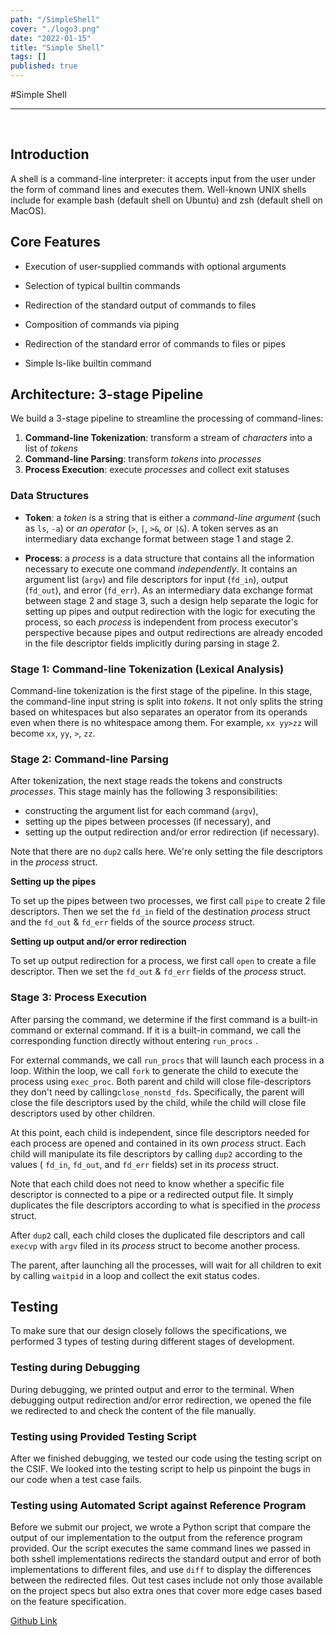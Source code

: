 ```yaml
---
path: "/SimpleShell"
cover: "./logo3.png"
date: "2022-01-15"
title: "Simple Shell"
tags: []
published: true
---
```



#Simple Shell
<hr>

<br>

## Introduction

A shell is a command-line interpreter: it accepts input from the user under the form of command lines and executes them. Well-known UNIX shells include for example bash (default shell on Ubuntu) and zsh (default shell on MacOS).

## Core Features

- Execution of user-supplied commands with optional arguments

- Selection of typical builtin commands

- Redirection of the standard output of commands to files

- Composition of commands via piping

- Redirection of the standard error of commands to files or pipes

- Simple ls-like builtin command

## Architecture: 3-stage Pipeline

We build a 3-stage pipeline to streamline the processing of command-lines:

1. **Command-line Tokenization**: transform a stream of _characters_ into a list
   of _tokens_
2. **Command-line Parsing**: transform _tokens_ into _processes_
3. **Process Execution**: execute _processes_ and collect exit statuses

### Data Structures

- **Token**: a _token_ is a string that is either a _command-line argument_
  (such as `ls`, `-a`) or _an operator_ (`>`, `|`, `>&`, or `|&`). A token
  serves as an intermediary data exchange format between stage 1 and stage 2.

- **Process**: a _process_ is a data structure that contains all the information
  necessary to execute one command _independently_. It contains an argument list
  (`argv`) and file descriptors for input (`fd_in`), output (`fd_out`), and
  error (`fd_err`). As an intermediary data exchange format between stage 2 and
  stage 3, such a design help separate the logic for setting up pipes and output
  redirection with the logic for executing the process, so each _process_ is
  independent from process executor's perspective because pipes and output
  redirections are already encoded in the file descriptor fields implicitly
  during parsing in stage 2.

### Stage 1: Command-line Tokenization (Lexical Analysis)

Command-line tokenization is the first stage of the pipeline. In this stage, the
command-line input string is split into _tokens_. It not only splits the string
based on whitespaces but also separates an operator from its operands even when
there is no whitespace among them. For example, `xx yy>zz` will become `xx`,
`yy`, `>`, `zz`.

### Stage 2: Command-line Parsing

After tokenization, the next stage reads the tokens and constructs _processes_.
This stage mainly has the following 3 responsibilities:

- constructing the argument list for each command (`argv`),
- setting up the pipes between processes (if necessary), and
- setting up the output redirection and/or error redirection (if necessary).

Note that there are no `dup2` calls here. We're only setting the file
descriptors in the _process_ struct.

**Setting up the pipes**

To set up the pipes between two processes, we first call `pipe` to create 2 file
descriptors. Then we set the `fd_in` field of the destination _process_ struct
and the `fd_out` & `fd_err` fields of the source _process_ struct.

**Setting up output and/or error redirection**

To set up output redirection for a process, we first call `open` to create a
file descriptor. Then we set the `fd_out` & `fd_err` fields of the _process_
struct.

### Stage 3: Process Execution

After parsing the command, we determine if the first command is a built-in
command or external command. If it is a built-in command, we call the
corresponding function directly without entering `run_procs` .

For external commands, we call `run_procs` that will launch each process in a
loop. Within the loop, we call `fork` to generate the child to execute the
process using `exec_proc`. Both parent and child will close file-descriptors
they don't need by calling`close_nonstd_fds`. Specifically, the parent will
close the file descriptors used by the child, while the child will close file
descriptors used by other children.

At this point, each child is independent, since file descriptors needed for each
process are opened and contained in its own _process_ struct. Each child will
manipulate its file descriptors by calling `dup2` according to the values (
`fd_in`, `fd_out`, and `fd_err` fields) set in its _process_ struct.

Note that each child does not need to know whether a specific file descriptor is
connected to a pipe or a redirected output file. It simply duplicates the file
descriptors according to what is specified in the _process_ struct.

After `dup2` call, each child closes the duplicated file descriptors and call
`execvp` with `argv` filed in its _process_ struct to become another process.

The parent, after launching all the processes, will wait for all children to
exit by calling `waitpid` in a loop and collect the exit status codes.

## Testing

To make sure that our design closely follows the specifications, we performed 3
types of testing during different stages of development.

### Testing during Debugging

During debugging, we printed output and error to the terminal. When debugging
output redirection and/or error redirection, we opened the file we redirected to
and check the content of the file manually.

### Testing using Provided Testing Script

After we finished debugging, we tested our code using the testing script on the
CSIF. We looked into the testing script to help us pinpoint the bugs in our code
when a test case fails.

### Testing using Automated Script against Reference Program

Before we submit our project, we wrote a Python script that compare the output
of our implementation to the output from the reference program provided. Our the
script executes the same command lines we passed in both sshell implementations
redirects the standard output and error of both implementations to different
files, and use `diff` to display the differences between the redirected files.
Out test cases include not only those available on the project specs but also
extra ones that cover more edge cases based on the feature specification.

<a href="https://github.com/rayngan999/simple-shell
"> Github Link </a>

